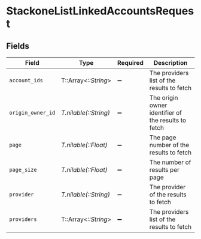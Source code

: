 # StackoneListLinkedAccountsRequest


## Fields

| Field                                               | Type                                                | Required                                            | Description                                         |
| --------------------------------------------------- | --------------------------------------------------- | --------------------------------------------------- | --------------------------------------------------- |
| `account_ids`                                       | T::Array<*::String*>                                | :heavy_minus_sign:                                  | The providers list of the results to fetch          |
| `origin_owner_id`                                   | *T.nilable(::String)*                               | :heavy_minus_sign:                                  | The origin owner identifier of the results to fetch |
| `page`                                              | *T.nilable(::Float)*                                | :heavy_minus_sign:                                  | The page number of the results to fetch             |
| `page_size`                                         | *T.nilable(::Float)*                                | :heavy_minus_sign:                                  | The number of results per page                      |
| `provider`                                          | *T.nilable(::String)*                               | :heavy_minus_sign:                                  | The provider of the results to fetch                |
| `providers`                                         | T::Array<*::String*>                                | :heavy_minus_sign:                                  | The providers list of the results to fetch          |
